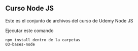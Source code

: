 
## Curso Node JS

Este es el conjunto de archivos del curso de Udemy Node JS

Ejecutar este comando

```
npm install dentro de la carpetas
03-bases-node
```